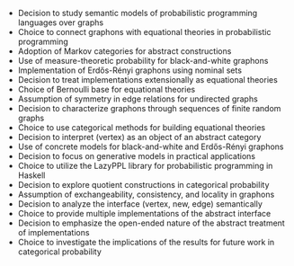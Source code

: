 - Decision to study semantic models of probabilistic programming languages over graphs
- Choice to connect graphons with equational theories in probabilistic programming
- Adoption of Markov categories for abstract constructions
- Use of measure-theoretic probability for black-and-white graphons
- Implementation of Erdős-Rényi graphons using nominal sets
- Decision to treat implementations extensionally as equational theories
- Choice of Bernoulli base for equational theories
- Assumption of symmetry in edge relations for undirected graphs
- Decision to characterize graphons through sequences of finite random graphs
- Choice to use categorical methods for building equational theories
- Decision to interpret (vertex) as an object of an abstract category
- Use of concrete models for black-and-white and Erdős-Rényi graphons
- Decision to focus on generative models in practical applications
- Choice to utilize the LazyPPL library for probabilistic programming in Haskell
- Decision to explore quotient constructions in categorical probability
- Assumption of exchangeability, consistency, and locality in graphons
- Decision to analyze the interface (vertex, new, edge) semantically
- Choice to provide multiple implementations of the abstract interface
- Decision to emphasize the open-ended nature of the abstract treatment of implementations
- Choice to investigate the implications of the results for future work in categorical probability